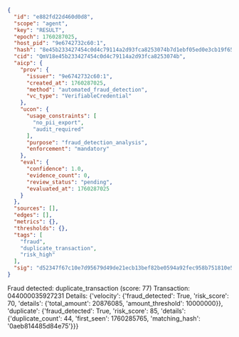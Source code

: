 ```json
{
  "id": "e882fd22d460d0d8",
  "scope": "agent",
  "key": "RESULT",
  "epoch": 1760287025,
  "host_pid": "9e6742732c60:1",
  "hash": "8e45b233427454c0d4c79114a2d93fca8253074b7d1ebf05ed0e3cb19f658d15",
  "cid": "QmV18e45b233427454c0d4c79114a2d93fca8253074b",
  "aicp": {
    "prov": {
      "issuer": "9e6742732c60:1",
      "created_at": 1760287025,
      "method": "automated_fraud_detection",
      "vc_type": "VerifiableCredential"
    },
    "ucon": {
      "usage_constraints": [
        "no_pii_export",
        "audit_required"
      ],
      "purpose": "fraud_detection_analysis",
      "enforcement": "mandatory"
    },
    "eval": {
      "confidence": 1.0,
      "evidence_count": 0,
      "review_status": "pending",
      "evaluated_at": 1760287025
    }
  },
  "sources": [],
  "edges": [],
  "metrics": {},
  "thresholds": {},
  "tags": [
    "fraud",
    "duplicate_transaction",
    "risk_high"
  ],
  "sig": "d52347f67c10e7d95679d49de21ecb13bef82be0594a92fec958b751810e5d39"
}
```

Fraud detected: duplicate_transaction (score: 77)
Transaction: 044000035927231
Details: {'velocity': {'fraud_detected': True, 'risk_score': 70, 'details': {'total_amount': 20876085, 'amount_threshold': 10000000}}, 'duplicate': {'fraud_detected': True, 'risk_score': 85, 'details': {'duplicate_count': 44, 'first_seen': 1760285765, 'matching_hash': '0aeb814485d84e75'}}}